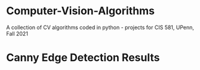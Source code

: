 # Computer-Vision-Algorithms
A collection of CV algorithms coded in python - projects for CIS 581, UPenn, Fall 2021

# Canny Edge Detection Results


